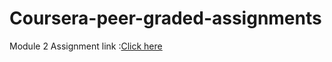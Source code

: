 # Coursera-peer-graded-assignments
Module 2 Assignment link :[Click here](https://gokulgowtham.github.io/Coursera-peer-graded-assignments/mod2_soln/index.html)

